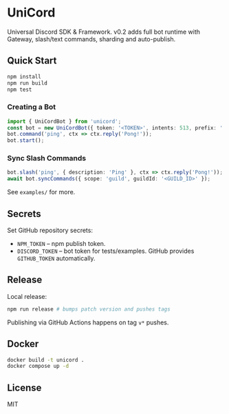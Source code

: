 # UniCord

Universal Discord SDK & Framework. v0.2 adds full bot runtime with Gateway, slash/text commands, sharding and auto-publish.

## Quick Start
```bash
npm install
npm run build
npm test
```

### Creating a Bot
```ts
import { UniCordBot } from 'unicord';
const bot = new UniCordBot({ token: '<TOKEN>', intents: 513, prefix: '!' });
bot.command('ping', ctx => ctx.reply('Pong!'));
bot.start();
```

### Sync Slash Commands
```ts
bot.slash('ping', { description: 'Ping' }, ctx => ctx.reply('Pong!'));
await bot.syncCommands({ scope: 'guild', guildId: '<GUILD_ID>' });
```

See `examples/` for more.

## Secrets
Set GitHub repository secrets:
- `NPM_TOKEN` – npm publish token.
- `DISCORD_TOKEN` – bot token for tests/examples.
GitHub provides `GITHUB_TOKEN` automatically.

## Release
Local release:
```bash
npm run release # bumps patch version and pushes tags
```
Publishing via GitHub Actions happens on tag `v*` pushes.

## Docker
```bash
docker build -t unicord .
docker compose up -d
```

## License
MIT
